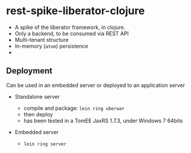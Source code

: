 # rest-spike-liberator-clojure

  * A spike of the liberator framework, in clojure.
  * Only a backend, to be consumed via REST API
  * Multi-tenant structure
  * In-memory (``atom``) persistence
  * 
  
## Deployment

Can be used in an embedded server or deployed to an application server

* Standalone server 
    * compile and package: ``lein ring uberwar``
    * then deploy
    * has been tested in a TomEE JaxRS 1.7.3, under Windows 7 64bits
 
 

* Embedded server
  * ``lein ring server``

